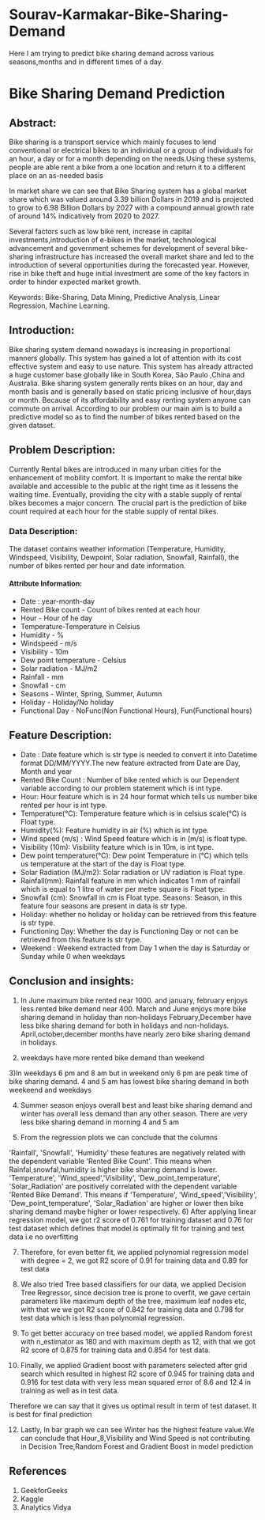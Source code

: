 # Sourav-Karmakar-Bike-Sharing-Demand
Here I am trying to predict bike sharing demand across various seasons,months and in different times of a day.
# Bike Sharing Demand Prediction

## <b> Abstract: </b>

Bike sharing is a transport service which mainly focuses to lend conventional or electrical bikes to an individual or a group of individuals for an hour, a day or for a month depending on the needs.Using these systems, people are able rent a bike from a one location and return it to a different place on an as-needed basis

In market share we can see that Bike Sharing system has a global market share which was valued around 3.39 billion Dollars in 2019 and is projected to grow to 6.98 Billion Dollars by 2027 with a compound annual growth rate of around 14% indicatively from 2020 to 2027.

Several factors such as low bike rent, increase in capital investments,introduction of e-bikes in the market, technological advancement and government schemes for development of several bike-sharing infrastructure has increased the overall market share and led to the introduction of several opportunities during the forecasted year. However, rise in bike theft and huge initial investment are some of the key factors in order to hinder expected market growth.

Keywords: Bike-Sharing, Data Mining, Predictive Analysis, Linear Regression, Machine Learning.

## **Introduction:**

Bike sharing system demand nowadays is increasing in proportional manners globally. This system has gained a lot of  attention with its cost effective system and easy to use nature. This system has already attracted a huge customer base globally like in South Korea, São Paulo ,China and Australia.
Bike sharing system generally rents bikes on an hour, day and month basis and is generally based on static pricing inclusive of hour,days or month. Because of its affordability and easy renting system anyone can commute on arrival. 
According to our problem our main aim is to build a predictive model so as to find the number of bikes rented based on the given dataset.


## <b> Problem Description: </b>

Currently Rental bikes are introduced in many urban cities for the enhancement of mobility comfort. It is important to make the rental bike available and accessible to the public at the right time as it lessens the waiting time. Eventually, providing the city with a stable supply of rental bikes becomes a major concern. The crucial part is the prediction of bike count required at each hour for the stable supply of rental bikes.

### <b> Data Description: </b>

The dataset contains weather information (Temperature, Humidity, Windspeed, Visibility, Dewpoint, Solar radiation, Snowfall, Rainfall), the number of bikes rented per hour and date information.


#### <b>Attribute Information: </b>

* Date : year-month-day
* Rented Bike count - Count of bikes rented at each hour
* Hour - Hour of he day
* Temperature-Temperature in Celsius
* Humidity - %
* Windspeed - m/s
* Visibility - 10m
* Dew point temperature - Celsius
* Solar radiation - MJ/m2
* Rainfall - mm
* Snowfall - cm
* Seasons - Winter, Spring, Summer, Autumn
* Holiday - Holiday/No holiday
* Functional Day - NoFunc(Non Functional Hours), Fun(Functional hours)

## **Feature Description:**


* Date : Date feature which is str type is needed to convert it into Datetime format DD/MM/YYYY.The new feature extracted from Date are Day, Month and year
* Rented Bike Count : Number of bike rented which is our Dependent variable according to our problem statement which is int type.
* Hour: Hour feature which is in 24 hour format which tells us number bike rented per hour is int type.
* Temperature(°C): Temperature feature which is in celsius scale(°C) is Float type.
* Humidity(%): Feature humidity in air (%) which is int type.
* Wind speed (m/s) : Wind Speed feature which is in (m/s) is float type.
* Visibility (10m): Visibility feature which is in 10m, is int type.
* Dew point temperature(°C): Dew point Temperature in (°C) which tells us temperature at the start of the day is Float type.
* Solar Radiation (MJ/m2): Solar radiation or UV radiation is Float type.
* Rainfall(mm): Rainfall feature in mm which indicates 1 mm of rainfall which is equal to 1 litre of water per metre square is Float type.
* Snowfall (cm): Snowfall in cm is Float type. Seasons: Season, in this feature four seasons are present in data is str type.
* Holiday: whether no holiday or holiday can be retrieved from this feature is str type.
* Functioning Day: Whether the day is Functioning Day or not can be retrieved from this feature is str type.
* Weekend : Weekend extracted from Day 1 when the day is Saturday or Sunday while 0 when weekdays 

## **Conclusion and insights:**

1) In June maximum bike rented near 1000. and january, february enjoys less rented bike demand near 400. March and June enjoys more bike sharing demand in holiday than non-holidays February,December have less bike sharing demand for both in holidays and non-holidays. April,october,december months have nearly zero bike sharing demand in holidays.

2) weekdays have more rented bike demand than weekend

3)In weekdays 6 pm and 8 am but in weekend only 6 pm are peak time of bike sharing demand. 4 and 5 am has lowest bike sharing demand in both weekeend and weekdays

4) Summer season enjoys overall best and least bike sharing demand and winter has overall less demand than any other season. There are very less bike sharing demand in morning 4 and 5 am

5) From the regression plots we can conclude that the columns

'Rainfall', 'Snowfall', 'Humidity' these features are negatively related with the dependent variable 'Rented Bike Count'. This means when Rainfal,snowfal,humidity is higher bike sharing demand is lower.
'Temperature', 'Wind_speed','Visibility', 'Dew_point_temperature', 'Solar_Radiation' are positively correlated with the dependent variable 'Rented Bike Demand'. This means if 'Temperature', 'Wind_speed','Visibility', 'Dew_point_temperature', 'Solar_Radiation' are higher or lower then bike sharing demand maybe higher or lower respectively.
6) After applying linear regression model, we got r2 score of 0.761 for training dataset and 0.76 for test dataset which defines that model is optimally fit for training and test data i.e no overfitting

7) Therefore, for even better fit, we applied polynomial regression model with degree = 2, we got R2 score of 0.91 for training data and 0.89 for test data

8) We also tried Tree based classifiers for our data, we applied Decision Tree Regressor, since decision tree is prone to overfit, we gave certain parameters like maximum depth of the tree, maximum leaf nodes etc, with that we we got R2 score of 0.842 for training data and 0.798 for test data which is less than polynomial regression.

10) To get better accuracy on tree based model, we applied Random forest with n_estimator as 180 and with maximum depth as 12, with that we got R2 score of 0.875 for training data and 0.854 for test data.

11) Finally, we applied Gradient boost with parameters selected after grid search which resulted in highest R2 score of 0.945 for training data and 0.916 for test data with very less mean squared error of 8.6 and 12.4 in training as well as in test data.

Therefore we can say that it gives us optimal result in term of test dataset. It is best for final prediction

12) Lastly, In bar graph we can see Winter has the highest feature value.We can conclude that Hour_8,Visibility and Wind Speed is not contributing in Decision Tree,Random Forest and Gradient Boost in model prediction

## References
1. GeekforGeeks
2. Kaggle
3. Analytics Vidya

